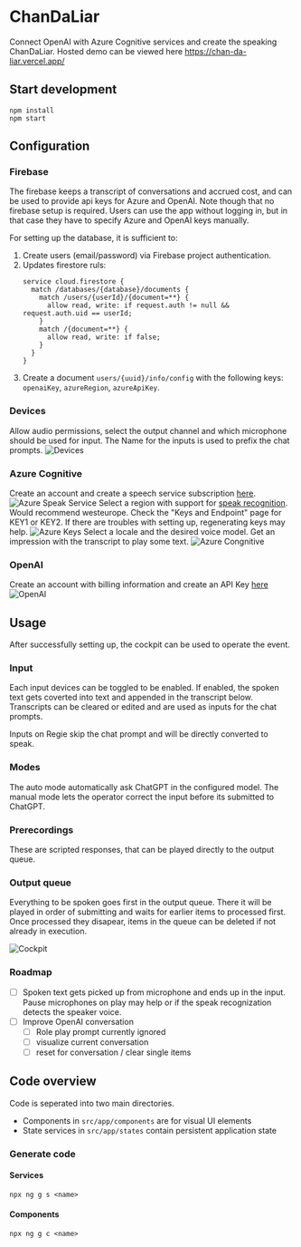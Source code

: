 # ChanDaLiar
Connect OpenAI with Azure Cognitive services and create the speaking ChanDaLiar.
Hosted demo can be viewed here https://chan-da-liar.vercel.app/

## Start development
```
npm install
npm start
```

## Configuration

### Firebase

The firebase keeps a transcript of conversations and accrued cost, and can be used to provide api keys for Azure and OpenAI. Note though that no firebase setup is required. Users can use the app without logging in, but in that case they have to specify Azure and OpenAI keys manually.

For setting up the database, it is sufficient to:

1.  Create users (email/password) via Firebase project authentication.
2.  Updates firestore ruls:
    ```
    service cloud.firestore {
      match /databases/{database}/documents {
        match /users/{userId}/{document=**} {
          allow read, write: if request.auth != null && request.auth.uid == userId;
        }
        match /{document=**} {
          allow read, write: if false;
        }
      }
    }
    ```
3.  Create a document `users/{uuid}/info/config` with the following keys: `openaiKey`, `azureRegion`, `azureApiKey`.


### Devices
Allow audio permissions, select the output channel and which microphone should be used for input.
The Name for the inputs is used to prefix the chat prompts.
![Devices](docs/Devices.png)

### Azure Cognitive
Create an account and create a speech service subscription [here](https://portal.azure.com/#create/Microsoft.CognitiveServicesSpeechServices).
![Azure Speak Service](docs/AzureSpeakService.png)
Select a region with support for [speak recognition](https://learn.microsoft.com/en-us/azure/cognitive-services/speech-service/regions). 
Would recommend westeurope.
Check the "Keys and Endpoint" page for KEY1 or KEY2. If there are troubles with setting up, regenerating keys may help. 
![Azure Keys](docs/AzureKeys.png)
Select a locale and the desired voice model. Get an impression with the transcript to play some text.
![Azure Congnitive](docs/Azure%20Cognitive.png)

### OpenAI
Create an account with billing information and create an API Key [here](https://platform.openai.com/account/api-keys)
![OpenAI](docs/OpenAI.png)

## Usage
After successfully setting up, the cockpit can be used to operate the event.

### Input
Each input devices can be toggled to be enabled. 
If enabled, the spoken text gets coverted into text and appended in the transcript below.
Transcripts can be cleared or edited and are used as inputs for the chat prompts.

Inputs on Regie skip the chat prompt and will be directly converted to speak.

### Modes
The auto mode automatically ask ChatGPT in the configured model.
The manual mode lets the operator correct the input before its submitted to ChatGPT.

### Prerecordings
These are scripted responses, that can be played directly to the output queue.

### Output queue
Everything to be spoken goes first in the output queue. 
There it will be played in order of submitting and waits for earlier items to processed first.
Once processed they disapear, items in the queue can be deleted if not already in execution.

![Cockpit](docs/Cockpit.png)


### Roadmap
- [ ] Spoken text gets picked up from microphone and ends up in the input. Pause microphones on play may help or if the speak recognization detects the speaker voice.
- [ ] Improve OpenAI conversation
  - [ ] Role play prompt currently ignored
  - [ ] visualize current conversation
  - [ ] reset for conversation / clear single items

## Code overview
Code is seperated into two main directories.
- Components in `src/app/components` are for visual UI elements
- State services in `src/app/states` contain persistent application state

### Generate code

#### Services
```
npx ng g s <name>
```

#### Components
```
npx ng g c <name>
```
